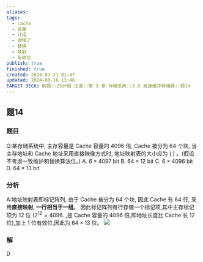 ```yaml
---
aliases: 
tags:
  - cache
  - 容量
  - 计组
  - 做错了
  - 替换
  - 映射
  - 有效位
publish: true
finished: true
created: 2024-07-21 01:47
updated: 2024-08-16 13:46
TARGET DECK: 刷题::25计组-王道::第 3 章 存储系统::3.5 高速缓冲存储器::题14
---
```


## 题14
### 题目
Q:某存储系统中, 主存容量是 Cache 容量的 4096 倍, Cache 被分为 64 个块, 当主存地址和 Cache 地址采用直接映像方式时, 地址映射表的大小应为 ( ) 。(假设不考虑一致维护和替换算法位。)
A. $6 \times {4097}$ bit B. ${64} \times {12}$ bit C. $6 \times {4096}$ bit D. ${64} \times {13}$ bit
### 分析
A:地址映射表即标记阵列, 由于 Cache 被分为 64 个块, 因此 Cache 有 64 行, 采用**直接映射, 一行相当于一组**。
因此标记阵列每行存储一个标记项,其中主存标记项为 12 位 $( {{2}^{12} = {4096}}.$ ,是 Cache 容量的 4096 倍,即地址长度比 Cache 长 12 位),加上 1 位有效位,因此为 ${64} \times  {13}$ 位。
![](https://img.hwenyi.live/202408111802780.webp)
### 解
D

